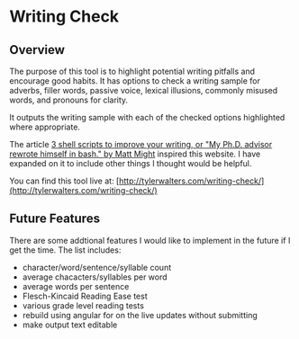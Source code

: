 # Writing Check

## Overview

The purpose of this tool is to highlight potential writing pitfalls and encourage good habits. It has options to check a writing sample for adverbs, filler words, passive voice, lexical illusions, commonly misused words, and pronouns for clarity. 

It outputs the writing sample with each of the checked options highlighted where appropriate. 

The article [3 shell scripts to improve your writing, or "My Ph.D. advisor rewrote himself in bash." by Matt Might](http://matt.might.net/articles/shell-scripts-for-passive-voice-weasel-words-duplicates/) inspired this website. I have expanded on it to include other things I thought would be helpful. 

You can find this tool live at: [http://tylerwalters.com/writing-check/](http://tylerwalters.com/writing-check/)

## Future Features

There are some addtional features I would like to implement in the future if I get the time. The list includes:

* character/word/sentence/syllable count
* average chacacters/syllables per word
* average words per sentence
* Flesch-Kincaid Reading Ease test
* various grade level reading tests
* rebuild using angular for on the live updates without submitting
* make output text editable
